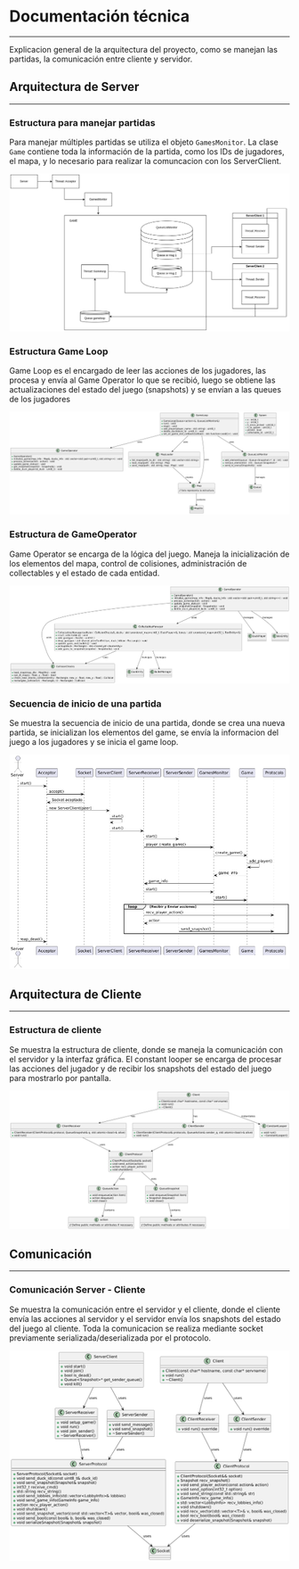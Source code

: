 # Documentación técnica

---
Explicacion general de la arquitectura del proyecto, como se manejan las partidas, la comunicación entre cliente y servidor.

## Arquitectura de Server

---

### Estructura para manejar partidas
Para manejar múltiples partidas se utiliza el objeto `GamesMonitor`.
La clase `Game` contiene toda la información de la partida, como los IDs de jugadores, el mapa, y lo necesario para realizar la comuncacion con los ServerClient.

![arquitectura server](images/arquitectura_server.png)

### Estructura Game Loop
Game Loop es el encargado de leer las acciones de los jugadores, las procesa y envía al Game Operator lo que se recibió, luego se obtiene las actualizaciones del estado del juego (snapshots) y se envían a las queues de los jugadores

![game loop](images/estructura_gameloop.png)

### Estructura de GameOperator
Game Operator se encarga de la lógica del juego. Maneja la inicialización de los elementos del mapa, control de colisiones, administración de collectables y el estado de cada entidad. 

![game operator](images/game_operator.png)

### Secuencia de inicio de una partida
Se muestra la secuencia de inicio de una partida, donde se crea una nueva partida, se inicializan los elementos del game, se envía la informacion del juego a los jugadores y se inicia el game loop.

![secuencia game](images/secuencia_inicio_game.png)

## Arquitectura de Cliente

---

### Estructura de cliente
Se muestra la estructura de cliente, donde se maneja la comunicación con el servidor y la interfaz gráfica.
El constant looper se encarga de procesar las acciones del jugador y de recibir los snapshots del estado del juego para mostrarlo por pantalla.

![arq cliente](images/estructura_cliente.png)

## Comunicación

---

### Comunicación Server - Cliente
Se muestra la comunicación entre el servidor y el cliente, donde el cliente envía las acciones al servidor y el servidor envía los snapshots del estado del juego al cliente.
Toda la comunicacion se realiza mediante socket previamente serializada/deserializada por el protocolo.

![comunicacion](images/comunicacion-server-cliente.png)
